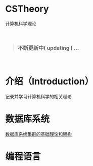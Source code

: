# CSTheory
计算机科学理论

<br>

> ### 不断更新中( updating ) ...

<br>

# 介绍（Introduction）
记录并学习计算机科学的相关理论

# 数据库系统
[数据库系统集群的基础理论和架构](https://github.com/Lvsi-China/Sherk/blob/master/docs/README.chapter3.md)


# 编程语言
